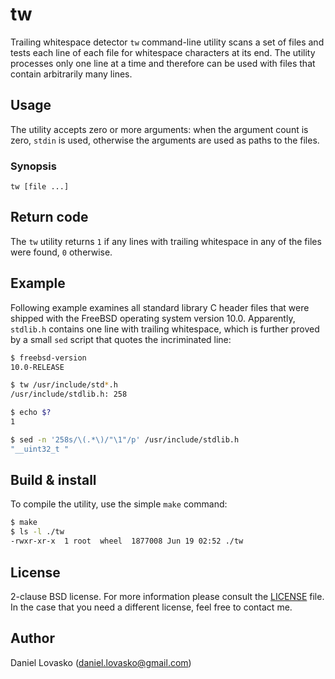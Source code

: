 # tw
Trailing whitespace detector `tw` command-line utility scans a set of files and
tests each line of each file for whitespace characters at its end.  The utility
processes only one line at a time and therefore can be used with files that
contain arbitrarily many lines.

## Usage
The utility accepts zero or more arguments: when the argument count is zero,
`stdin` is used, otherwise the arguments are used as paths to the files.

### Synopsis
```
tw [file ...]
```

## Return code
The `tw` utility returns `1` if any lines with trailing whitespace in any of
the files were found, `0` otherwise.

## Example
Following example examines all standard library C header files that were
shipped with the FreeBSD operating system version 10.0. Apparently, `stdlib.h`
contains one line with trailing whitespace, which is further proved by a small
`sed` script that quotes the incriminated line:

```sh
$ freebsd-version
10.0-RELEASE

$ tw /usr/include/std*.h
/usr/include/stdlib.h: 258

$ echo $?
1

$ sed -n '258s/\(.*\)/"\1"/p' /usr/include/stdlib.h
"__uint32_t "
```

## Build & install
To compile the utility, use the simple `make` command:
```sh
$ make
$ ls -l ./tw
-rwxr-xr-x  1 root  wheel  1877008 Jun 19 02:52 ./tw 
```

## License
2-clause BSD license. For more information please consult the
[LICENSE](LICENSE.md) file. In the case that you need a different license, feel
free to contact me.

## Author
Daniel Lovasko (daniel.lovasko@gmail.com)

